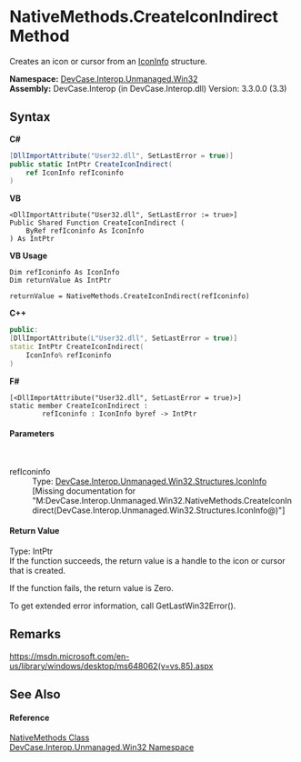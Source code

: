 # NativeMethods.CreateIconIndirect Method 
 

Creates an icon or cursor from an <a href="T_DevCase_Interop_Unmanaged_Win32_Structures_IconInfo">IconInfo</a> structure.

**Namespace:**&nbsp;<a href="N_DevCase_Interop_Unmanaged_Win32">DevCase.Interop.Unmanaged.Win32</a><br />**Assembly:**&nbsp;DevCase.Interop (in DevCase.Interop.dll) Version: 3.3.0.0 (3.3)

## Syntax

**C#**<br />
``` C#
[DllImportAttribute("User32.dll", SetLastError = true)]
public static IntPtr CreateIconIndirect(
	ref IconInfo refIconinfo
)
```

**VB**<br />
``` VB
<DllImportAttribute("User32.dll", SetLastError := true>]
Public Shared Function CreateIconIndirect ( 
	ByRef refIconinfo As IconInfo
) As IntPtr
```

**VB Usage**<br />
``` VB Usage
Dim refIconinfo As IconInfo
Dim returnValue As IntPtr

returnValue = NativeMethods.CreateIconIndirect(refIconinfo)
```

**C++**<br />
``` C++
public:
[DllImportAttribute(L"User32.dll", SetLastError = true)]
static IntPtr CreateIconIndirect(
	IconInfo% refIconinfo
)
```

**F#**<br />
``` F#
[<DllImportAttribute("User32.dll", SetLastError = true)>]
static member CreateIconIndirect : 
        refIconinfo : IconInfo byref -> IntPtr 

```


#### Parameters
&nbsp;<dl><dt>refIconinfo</dt><dd>Type: <a href="T_DevCase_Interop_Unmanaged_Win32_Structures_IconInfo">DevCase.Interop.Unmanaged.Win32.Structures.IconInfo</a><br />\[Missing <param name="refIconinfo"/> documentation for "M:DevCase.Interop.Unmanaged.Win32.NativeMethods.CreateIconIndirect(DevCase.Interop.Unmanaged.Win32.Structures.IconInfo@)"\]</dd></dl>

#### Return Value
Type: IntPtr<br />If the function succeeds, the return value is a handle to the icon or cursor that is created. 

 If the function fails, the return value is Zero. 

 To get extended error information, call GetLastWin32Error().

## Remarks
<a href="https://msdn.microsoft.com/en-us/library/windows/desktop/ms648062(v=vs.85).aspx" target="_blank">https://msdn.microsoft.com/en-us/library/windows/desktop/ms648062(v=vs.85).aspx</a>

## See Also


#### Reference
<a href="T_DevCase_Interop_Unmanaged_Win32_NativeMethods">NativeMethods Class</a><br /><a href="N_DevCase_Interop_Unmanaged_Win32">DevCase.Interop.Unmanaged.Win32 Namespace</a><br />